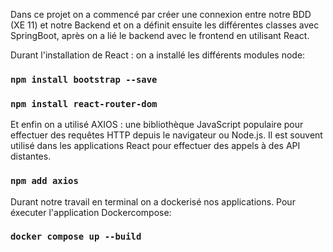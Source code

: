 Dans ce projet on a commencé par créer une connexion entre notre BDD (XE 11) et notre Backend et on a définit ensuite les différentes classes avec SpringBoot, après on a lié le backend avec le frontend en utilisant React.

Durant l'installation de React : on a installé les différents modules node:
### `npm install bootstrap --save`
### `npm install react-router-dom`

Et enfin on a utilisé AXIOS : une bibliothèque JavaScript populaire pour effectuer des requêtes HTTP depuis le navigateur ou Node.js. Il est souvent utilisé dans les applications React pour effectuer des appels à des API distantes.
### `npm add axios`

Durant notre travail en terminal on a dockerisé nos applications. Pour éxecuter l'application Dockercompose:
### `docker compose up --build`

